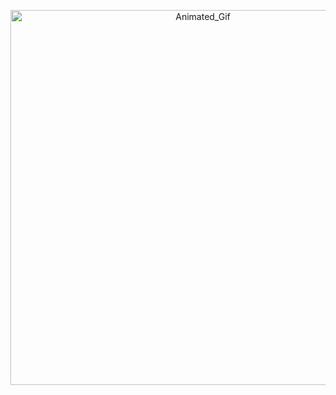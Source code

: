<p align = "center">
  <img width = "600px"src="https://wallpaperaccess.com/full/2471317.gif" alt="Animated_Gif"/>
</p>


